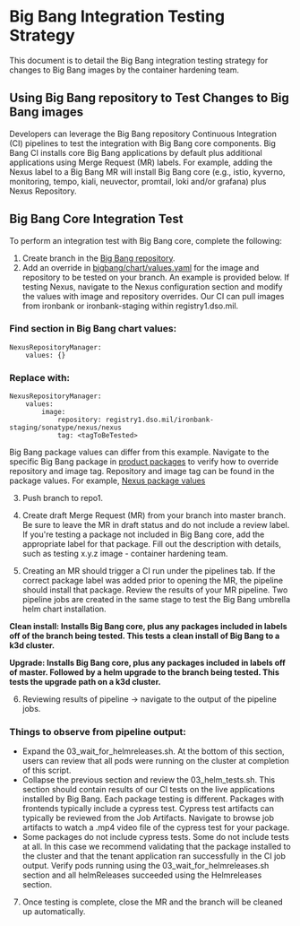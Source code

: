 # Big Bang Integration Testing Strategy

This document is to detail the Big Bang integration testing strategy for changes to Big Bang images by the container hardening team.

## Using Big Bang repository to Test Changes to Big Bang images

Developers can leverage the Big Bang repository Continuous Integration (CI) pipelines to test the integration with Big Bang core components. Big Bang CI installs core Big Bang applications by default plus additional applications using Merge Request (MR) labels. For example, adding the Nexus label to a Big Bang MR will install Big Bang core (e.g., istio, kyverno, monitoring, tempo, kiali, neuvector, promtail, loki and/or grafana) plus Nexus Repository.

## Big Bang Core Integration Test

To perform an integration test with Big Bang core, complete the following:

1. Create branch in the [Big Bang repository](https://repo1.dso.mil/big-bang/bigbang).
2. Add an override in [bigbang/chart/values.yaml](../../chart/values.yaml) for the image and repository to be tested on your branch. An example is provided below. If testing Nexus, navigate to the Nexus configuration section and modify the values with image and repository overrides. Our CI can pull images from ironbank or ironbank-staging within registry1.dso.mil. 

### Find section in Big Bang chart values:

    NexusRepositoryManager:
        values: {}

### Replace with:

    NexusRepositoryManager:
        values:
            image:
                repository: registry1.dso.mil/ironbank-staging/sonatype/nexus/nexus
                tag: <tagToBeTested>

Big Bang package values can differ from this example. Navigate to the specific Big Bang package in [product packages](https://repo1.dso.mil/big-bang/product/packages) to verify how to override repository and image tag. Repository and image tag can be found in the package values. For example, [Nexus package values](https://repo1.dso.mil/big-bang/product/packages/nexus/-/blob/main/chart/values.yaml)

3. Push branch to repo1.

4. Create draft Merge Request (MR) from your branch into master branch. Be sure to leave the MR in draft status and do not include a review label. If you're testing a package not included in Big Bang core, add the appropriate label for that package. Fill out the description with details, such as testing x.y.z image - container hardening team.

5. Creating an MR should trigger a CI run under the pipelines tab. If the correct package label was added prior to opening the MR, the pipeline should install that package. Review the results of your MR pipeline. Two pipeline jobs are created in the same stage to test the Big Bang umbrella helm chart installation.

**Clean install: Installs Big Bang core, plus any packages included in labels off of the branch being tested. This tests a clean install of Big Bang to a k3d cluster.**

**Upgrade: Installs Big Bang core, plus any packages included in labels off of master. Followed by a helm upgrade to the branch being tested. This tests the upgrade path on a k3d cluster.**

6. Reviewing results of pipeline -> navigate to the output of the pipeline jobs.

### Things to observe from pipeline output:

* Expand the 03_wait_for_helmreleases.sh. At the bottom of this section, users can review that all pods were running on the cluster at completion of this script.
* Collapse the previous section and review the 03_helm_tests.sh. This section should contain results of our CI tests on the live applications installed by Big Bang. Each package testing is different. Packages with frontends typically include a cypress test. Cypress test artifacts can typically be reviewed from the Job Artifacts. Navigate to browse job artifacts to watch a .mp4 video file of the cypress test for your package.
* Some packages do not include cypress tests. Some do not include tests at all. In this case we recommend validating that the package installed to the cluster and that the tenant application ran successfully in the CI job output. Verify pods running using the 03_wait_for_helmreleases.sh section and all helmReleases succeeded using the Helmreleases section.

7. Once testing is complete, close the MR and the branch will be cleaned up automatically.
